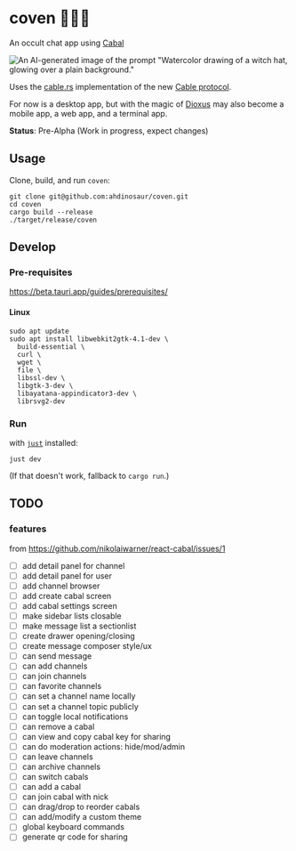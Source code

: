# coven 🧙✨🔮

An occult chat app using [Cabal](https://cabal.chat/)

![An AI-generated image of the prompt "Watercolor drawing of a witch hat, glowing over a plain background."](https://i.imgur.com/jPwXOZrm.png)

Uses the [cable.rs](https://github.com/cabal-club/cable.rs) implementation of the new [Cable protocol](https://github.com/cabal-club/cable).

For now is a desktop app, but with the magic of [Dioxus](https://dioxuslabs.com/) may also become a mobile app, a web app, and a terminal app.

**Status**: Pre-Alpha (Work in progress, expect changes)

## Usage

Clone, build, and run `coven`:

```shell
git clone git@github.com:ahdinosaur/coven.git
cd coven
cargo build --release
./target/release/coven
```

## Develop

### Pre-requisites

https://beta.tauri.app/guides/prerequisites/

#### Linux

```shell
sudo apt update
sudo apt install libwebkit2gtk-4.1-dev \
  build-essential \
  curl \
  wget \
  file \
  libssl-dev \
  libgtk-3-dev \
  libayatana-appindicator3-dev \
  librsvg2-dev
```

### Run

with [`just`](https://github.com/casey/just) installed:

```shell
just dev
```

(If that doesn't work, fallback to `cargo run`.)

## TODO

### features

from https://github.com/nikolaiwarner/react-cabal/issues/1

* [ ]  add detail panel for channel
* [ ]  add detail panel for user
* [ ]  add channel browser
* [ ]  add create cabal screen
* [ ]  add cabal settings screen
* [ ]  make sidebar lists closable
* [ ]  make message list a sectionlist
* [ ]  create drawer opening/closing
* [ ]  create message composer style/ux
* [ ]  can send message
* [ ]  can add channels
* [ ]  can join channels
* [ ]  can favorite channels
* [ ]  can set a channel name locally
* [ ]  can set a channel topic publicly
* [ ]  can toggle local notifications
* [ ]  can remove a cabal
* [ ]  can view and copy cabal key for sharing
* [ ]  can do moderation actions: hide/mod/admin
* [ ]  can leave channels
* [ ]  can archive channels
* [ ]  can switch cabals
* [ ]  can add a cabal
* [ ]  can join cabal with nick
* [ ]  can drag/drop to reorder cabals
* [ ]  can add/modify a custom theme
* [ ]  global keyboard commands
* [ ]  generate qr code for sharing
